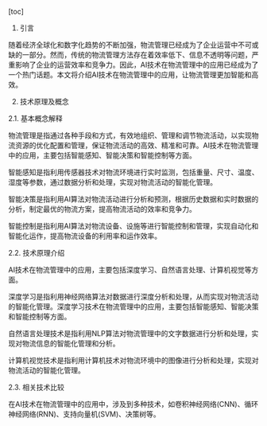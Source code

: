 
[toc]                    
                
                
1. 引言

随着经济全球化和数字化趋势的不断加强，物流管理已经成为了企业运营中不可或缺的一部分。然而，传统的物流管理方法存在着效率低下、信息不透明等问题，严重影响了企业的运营效率和竞争力。因此，AI技术在物流管理中的应用已经成为了一个热门话题。本文将介绍AI技术在物流管理中的应用，让物流管理更加智能和高效。

2. 技术原理及概念

2.1. 基本概念解释

物流管理是指通过各种手段和方式，有效地组织、管理和调节物流活动，以实现物流资源的优化配置和管理，保证物流活动的高效、精准和可靠。AI技术在物流管理中的应用，主要包括智能感知、智能决策和智能控制等方面。

智能感知是指利用传感器技术对物流环境进行实时监测，包括重量、尺寸、温度、湿度等参数，通过数据分析和处理，实现对物流活动的智能化管理。

智能决策是指利用AI算法对物流活动进行分析和预测，根据历史数据和实时数据的分析，制定最优的物流方案，提高物流活动的效率和竞争力。

智能控制是指利用AI算法对物流设备、设施等进行智能控制和管理，实现自动化和智能化运作，提高物流设备的利用率和运作效率。

2.2. 技术原理介绍

AI技术在物流管理中的应用，主要包括深度学习、自然语言处理、计算机视觉等方面。

深度学习是指利用神经网络算法对数据进行深度分析和处理，从而实现对物流活动的智能化管理。深度学习技术在物流管理中的应用，主要包括智能感知、智能决策和智能控制等方面。

自然语言处理技术是指利用NLP算法对物流管理中的文字数据进行分析和处理，实现对物流信息的智能化管理和分析。

计算机视觉技术是指利用计算机技术对物流环境中的图像进行分析和处理，实现对物流活动的智能化管理。

2.3. 相关技术比较

在AI技术在物流管理中的应用中，涉及到多种技术，如卷积神经网络(CNN)、循环神经网络(RNN)、支持向量机(SVM)、决策树等。

